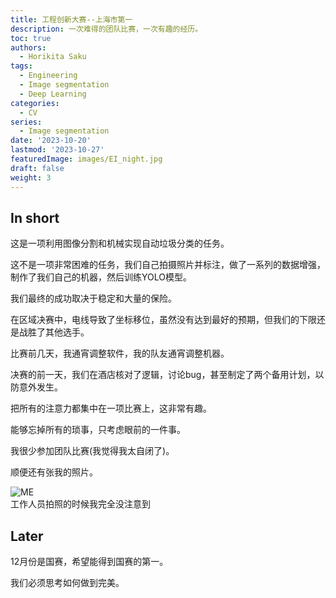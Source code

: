 ```yaml
---
title: 工程创新大赛--上海市第一
description: 一次难得的团队比赛，一次有趣的经历。
toc: true
authors:
  - Horikita Saku
tags:
  - Engineering
  - Image segmentation
  - Deep Learning
categories:
  - CV
series:
  - Image segmentation
date: '2023-10-20'
lastmod: '2023-10-27'
featuredImage: images/EI_night.jpg
draft: false
weight: 3
---
```

## In short
这是一项利用图像分割和机械实现自动垃圾分类的任务。

这不是一项非常困难的任务，我们自己拍摄照片并标注，做了一系列的数据增强，制作了我们自己的机器，然后训练YOLO模型。

我们最终的成功取决于稳定和大量的保险。

在区域决赛中，电线导致了坐标移位，虽然没有达到最好的预期，但我们的下限还是战胜了其他选手。

比赛前几天，我通宵调整软件，我的队友通宵调整机器。

决赛的前一天，我们在酒店核对了逻辑，讨论bug，甚至制定了两个备用计划，以防意外发生。

把所有的注意力都集中在一项比赛上，这非常有趣。

能够忘掉所有的琐事，只考虑眼前的一件事。

我很少参加团队比赛(我觉得我太自闭了)。

顺便还有张我的照片。

<img src="../../../images/me_real.jpg" alt="ME">
<div class="image-description">工作人员拍照的时候我完全没注意到</div>

## Later

12月份是国赛，希望能得到国赛的第一。

我们必须思考如何做到完美。

<style>
  .image-container {
    width: 300px;
    height: 300px;
    overflow: hidden;
  }

  .image-container img {
    opacity: 0;
    transition: opacity 0.5s;
  }

  .image-container:hover img {
    opacity: 1;
  }
</style>